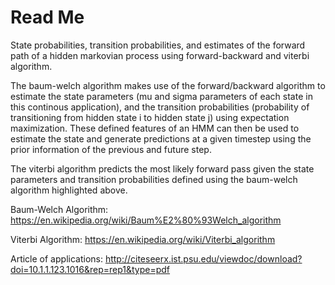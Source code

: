 # Read Me
State probabilities, transition probabilities, and estimates of the forward path of a hidden markovian process using forward-backward and viterbi algorithm.

The baum-welch algorithm makes use of the forward/backward algorithm to estimate the state parameters (mu and sigma parameters of each state in this continous application), and the transition probabilities (probability of transitioning from hidden state i to hidden state j) using expectation maximization. These defined features of an HMM can then be used to estimate the state and generate predictions at a given timestep using the prior information of the previous and future step.

The viterbi algorithm predicts the most likely forward pass given the state parameters and transition probabilities defined using the baum-welch algorithm highlighted above.


Baum-Welch Algorithm:
https://en.wikipedia.org/wiki/Baum%E2%80%93Welch_algorithm

Viterbi Algorithm:
https://en.wikipedia.org/wiki/Viterbi_algorithm

Article of applications:
http://citeseerx.ist.psu.edu/viewdoc/download?doi=10.1.1.123.1016&rep=rep1&type=pdf
